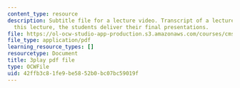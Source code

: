 ```yaml
---
content_type: resource
description: Subtitle file for a lecture video. Transcript of a lecture video. In
  this lecture, the students deliver their final presentations.
file: https://ol-ocw-studio-app-production.s3.amazonaws.com/courses/cms-611j-creating-video-games-fall-2014/42ffb3c81fe9be5852b0bc07bc59019f_sKolTx6sxUo.pdf
file_type: application/pdf
learning_resource_types: []
resourcetype: Document
title: 3play pdf file
type: OCWFile
uid: 42ffb3c8-1fe9-be58-52b0-bc07bc59019f
---
```

